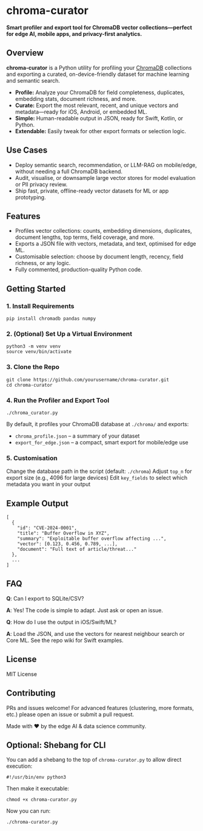 # chroma-curator

**Smart profiler and export tool for ChromaDB vector collections—perfect for edge AI, mobile apps, and privacy-first analytics.**

## Overview

**chroma-curator** is a Python utility for profiling your [ChromaDB](https://www.trychroma.com/) collections and exporting a curated, on-device-friendly dataset for machine learning and semantic search.

- **Profile:** Analyze your ChromaDB for field completeness, duplicates, embedding stats, document richness, and more.
- **Curate:** Export the most relevant, recent, and unique vectors and metadata—ready for iOS, Android, or embedded ML.
- **Simple:** Human-readable output in JSON, ready for Swift, Kotlin, or Python.
- **Extendable:** Easily tweak for other export formats or selection logic.

## Use Cases

- Deploy semantic search, recommendation, or LLM-RAG on mobile/edge, without needing a full ChromaDB backend.
- Audit, visualise, or downsample large vector stores for model evaluation or PII privacy review.
- Ship fast, private, offline-ready vector datasets for ML or app prototyping.

## Features

- Profiles vector collections: counts, embedding dimensions, duplicates, document lengths, top terms, field coverage, and more.
- Exports a JSON file with vectors, metadata, and text, optimised for edge ML.
- Customisable selection: choose by document length, recency, field richness, or any logic.
- Fully commented, production-quality Python code.

## Getting Started

### 1. Install Requirements

```
pip install chromadb pandas numpy
```
### 2. (Optional) Set Up a Virtual Environment
```
python3 -m venv venv
source venv/bin/activate
```
### 3. Clone the Repo
```
git clone https://github.com/yourusername/chroma-curator.git
cd chroma-curator
```
### 4. Run the Profiler and Export Tool
```
./chroma_curator.py
```
By default, it profiles your ChromaDB database at `./chroma/` and exports:

* `chroma_profile.json` – a summary of your dataset
* `export_for_edge.json` – a compact, smart export for mobile/edge use

### 5. Customisation
Change the database path in the script (default: `./chroma`)
Adjust `top_n` for export size (e.g., 4096 for large devices)
Edit `key_fields` to select which metadata you want in your output

## Example Output

```
[
  {
    "id": "CVE-2024-0001",
    "title": "Buffer Overflow in XYZ",
    "summary": "Exploitable buffer overflow affecting ...",
    "vector": [0.123, 0.456, 0.789, ...],
    "document": "Full text of article/threat..."
  },
  ...
]
```

## FAQ

**Q**: Can I export to SQLite/CSV?

**A**: Yes! The code is simple to adapt. Just ask or open an issue.

**Q**: How do I use the output in iOS/Swift/ML?

**A**: Load the JSON, and use the vectors for nearest neighbour search or Core ML. See the repo wiki for Swift examples.

## License

MIT License

## Contributing

PRs and issues welcome! For advanced features (clustering, more formats, etc.) please open an issue or submit a pull request.

Made with ❤️ by the edge AI & data science community.

## **Optional: Shebang for CLI**

You can add a shebang to the top of `chroma-curator.py` to allow direct execution:
```
#!/usr/bin/env python3
```
Then make it executable:
```
chmod +x chroma-curator.py
```

Now you can run:
```
./chroma-curator.py
```